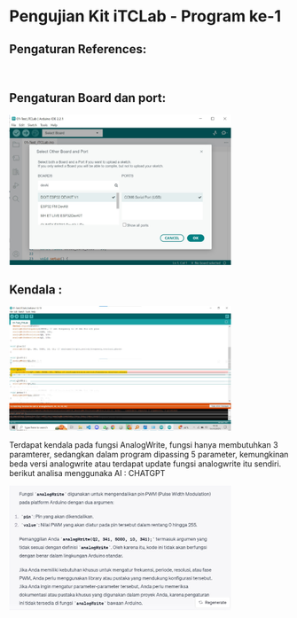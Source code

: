 
# Pengujian Kit iTCLab - Program ke-1

## Pengaturan References:

<p>
  <img src="https://github.com/NauvalMRI/Riset_ITCLab_Mikrokontroller/blob/main/Pengujian%20Kit%20iTCLab%20-%20Program%20ke-1/Preferences.jpg" alt="" class="img-responsive" width="400">
</p>

## Pengaturan Board dan port:

<p>
  <img src="https://github.com/subaaaiii/Mikrokontroller/blob/main/Pengujian%20Kit%20iTCLab%20-%20Program%20ke-1/BoardPort.jpg" alt="" class="img-responsive" width="400">
</p>

## Kendala :

<p>
  <img src="https://github.com/subaaaiii/Mikrokontroller/blob/main/Pengujian%20Kit%20iTCLab%20-%20Program%20ke-1/Kendala.jpg" alt="" class="img-responsive" width="400">
</p>

Terdapat kendala pada fungsi AnalogWrite, fungsi hanya membutuhkan 3 paramterer, sedangkan dalam program dipassing 5 parameter, kemungkinan beda versi analogwrite atau terdapat update fungsi analogwrite itu sendiri.
berikut analisa menggunaka AI : CHATGPT 
<p>
  <img src="https://github.com/subaaaiii/Mikrokontroller/blob/main/Pengujian%20Kit%20iTCLab%20-%20Program%20ke-1/AI.jpg" alt="" class="img-responsive" width="400">
</p>
